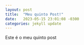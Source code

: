 ```yaml
---
layout: post
title:  "Meu quinto Post!"
date:   2023-05-15 23:01:08 -0300
categories: jekyll update
---
```

Este é o meu quinto post